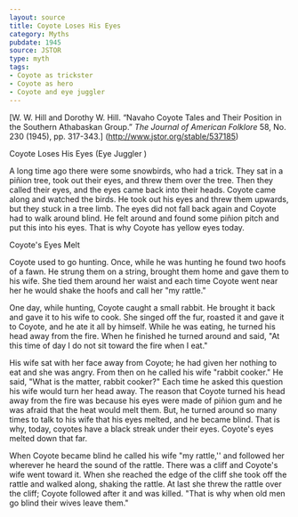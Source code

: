 ```yaml
---
layout: source
title: Coyote Loses His Eyes
category: Myths
pubdate: 1945
source: JSTOR
type: myth
tags:
- Coyote as trickster
- Coyote as hero
- Coyote and eye juggler 
---
```


[W. W. Hill and Dorothy W. Hill. “Navaho Coyote Tales and Their Position in the Southern Athabaskan Group.” *The Journal of American Folklore* 58, No. 230 (1945), pp. 317-343.] (http://www.jstor.org/stable/537185)

Coyote Loses His Eyes (Eye Juggler )

A long time ago there were some snowbirds, who had a trick. They sat in a piñion tree, took out their eyes, and threw them over the tree. Then they called their eyes, and the eyes came back into their heads.
Coyote came along and watched the birds. He took out his eyes and threw them upwards, but they stuck in a tree limb.  The eyes did not fall back again and Coyote had to walk around blind. He felt around and found some piñion pitch and put this into his eyes.  That is why Coyote has yellow eyes today.

Coyote's Eyes Melt

Coyote used to go hunting. Once, while he was hunting he found two hoofs of a fawn. He strung them on a string, brought them home and gave them to his wife. She tied them around her waist and each time Coyote went near her he would shake the hoofs and call her "my rattle."

One day, while hunting, Coyote caught a small rabbit. He brought it back and gave it to his wife to cook. She singed off the fur, roasted it and gave it to Coyote, and he ate it all by himself. While he was eating, he turned his head away from the fire. When he finished he turned around and said, "At this time of day I do not sit toward the fire when I eat."

His wife sat with her face away from Coyote; he had given her nothing to eat and she was angry. From then on he called his wife "rabbit cooker." He said, "What is the matter, rabbit cooker?" Each time he asked this question his wife would turn her head away. The reason that Coyote turned his head away from the fire was because his eyes were made of piñion gum and he was afraid that the heat would melt them. But, he turned around so many times to talk to his wife that his eyes melted, and he became blind. That is why, today, coyotes have a black streak under their eyes. Coyote's eyes melted down that far.

When Coyote became blind he called his wife "my rattle,'' and followed her wherever he heard the sound of the rattle. There was a cliff and Coyote's wife went toward it. When she reached the edge of the cliff she took off the rattle and walked along, shaking the rattle. At last she threw the rattle over the cliff; Coyote followed after it and was killed. 
"That is why when old men go blind their wives leave them."
